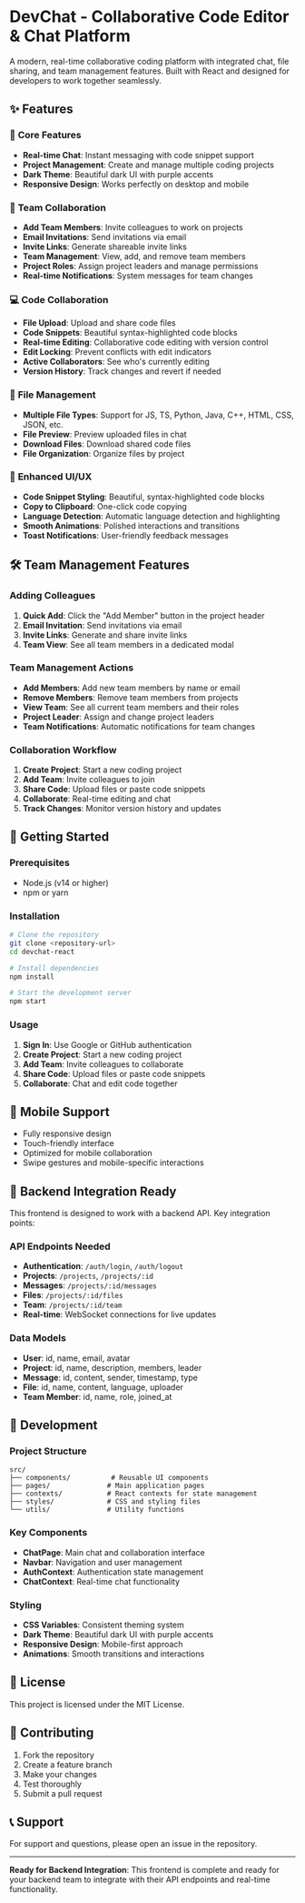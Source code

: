 # DevChat - Collaborative Code Editor & Chat Platform

A modern, real-time collaborative coding platform with integrated chat, file sharing, and team management features. Built with React and designed for developers to work together seamlessly.

## ✨ Features

### 🚀 **Core Features**
- **Real-time Chat**: Instant messaging with code snippet support
- **Project Management**: Create and manage multiple coding projects
- **Dark Theme**: Beautiful dark UI with purple accents
- **Responsive Design**: Works perfectly on desktop and mobile

### 👥 **Team Collaboration**
- **Add Team Members**: Invite colleagues to work on projects
- **Email Invitations**: Send invitations via email
- **Invite Links**: Generate shareable invite links
- **Team Management**: View, add, and remove team members
- **Project Roles**: Assign project leaders and manage permissions
- **Real-time Notifications**: System messages for team changes

### 💻 **Code Collaboration**
- **File Upload**: Upload and share code files
- **Code Snippets**: Beautiful syntax-highlighted code blocks
- **Real-time Editing**: Collaborative code editing with version control
- **Edit Locking**: Prevent conflicts with edit indicators
- **Active Collaborators**: See who's currently editing
- **Version History**: Track changes and revert if needed

### 📁 **File Management**
- **Multiple File Types**: Support for JS, TS, Python, Java, C++, HTML, CSS, JSON, etc.
- **File Preview**: Preview uploaded files in chat
- **Download Files**: Download shared code files
- **File Organization**: Organize files by project

### 🎨 **Enhanced UI/UX**
- **Code Snippet Styling**: Beautiful, syntax-highlighted code blocks
- **Copy to Clipboard**: One-click code copying
- **Language Detection**: Automatic language detection and highlighting
- **Smooth Animations**: Polished interactions and transitions
- **Toast Notifications**: User-friendly feedback messages

## 🛠️ **Team Management Features**

### Adding Colleagues
1. **Quick Add**: Click the "Add Member" button in the project header
2. **Email Invitation**: Send invitations via email
3. **Invite Links**: Generate and share invite links
4. **Team View**: See all team members in a dedicated modal

### Team Management Actions
- **Add Members**: Add new team members by name or email
- **Remove Members**: Remove team members from projects
- **View Team**: See all current team members and their roles
- **Project Leader**: Assign and change project leaders
- **Team Notifications**: Automatic notifications for team changes

### Collaboration Workflow
1. **Create Project**: Start a new coding project
2. **Add Team**: Invite colleagues to join
3. **Share Code**: Upload files or paste code snippets
4. **Collaborate**: Real-time editing and chat
5. **Track Changes**: Monitor version history and updates

## 🚀 **Getting Started**

### Prerequisites
- Node.js (v14 or higher)
- npm or yarn

### Installation
```bash
# Clone the repository
git clone <repository-url>
cd devchat-react

# Install dependencies
npm install

# Start the development server
npm start
```

### Usage
1. **Sign In**: Use Google or GitHub authentication
2. **Create Project**: Start a new coding project
3. **Add Team**: Invite colleagues to collaborate
4. **Share Code**: Upload files or paste code snippets
5. **Collaborate**: Chat and edit code together

## 📱 **Mobile Support**
- Fully responsive design
- Touch-friendly interface
- Optimized for mobile collaboration
- Swipe gestures and mobile-specific interactions

## 🎯 **Backend Integration Ready**
This frontend is designed to work with a backend API. Key integration points:

### API Endpoints Needed
- **Authentication**: `/auth/login`, `/auth/logout`
- **Projects**: `/projects`, `/projects/:id`
- **Messages**: `/projects/:id/messages`
- **Files**: `/projects/:id/files`
- **Team**: `/projects/:id/team`
- **Real-time**: WebSocket connections for live updates

### Data Models
- **User**: id, name, email, avatar
- **Project**: id, name, description, members, leader
- **Message**: id, content, sender, timestamp, type
- **File**: id, name, content, language, uploader
- **Team Member**: id, name, role, joined_at

## 🔧 **Development**

### Project Structure
```
src/
├── components/          # Reusable UI components
├── pages/              # Main application pages
├── contexts/           # React contexts for state management
├── styles/             # CSS and styling files
└── utils/              # Utility functions
```

### Key Components
- **ChatPage**: Main chat and collaboration interface
- **Navbar**: Navigation and user management
- **AuthContext**: Authentication state management
- **ChatContext**: Real-time chat functionality

### Styling
- **CSS Variables**: Consistent theming system
- **Dark Theme**: Beautiful dark UI with purple accents
- **Responsive Design**: Mobile-first approach
- **Animations**: Smooth transitions and interactions

## 📄 **License**
This project is licensed under the MIT License.

## 🤝 **Contributing**
1. Fork the repository
2. Create a feature branch
3. Make your changes
4. Test thoroughly
5. Submit a pull request

## 📞 **Support**
For support and questions, please open an issue in the repository.

---

**Ready for Backend Integration**: This frontend is complete and ready for your backend team to integrate with their API endpoints and real-time functionality.
